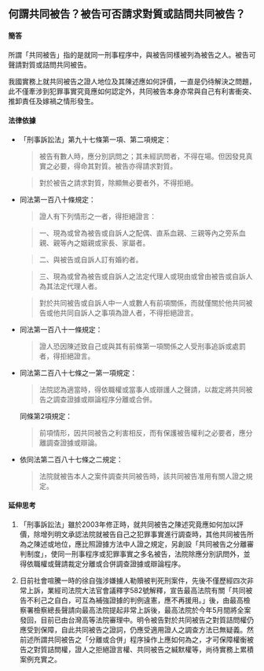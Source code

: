 ## 何謂共同被告？被告可否請求對質或詰問共同被告？

#### 簡答

所謂「共同被告」指的是就同一刑事程序中，與被告同樣被列為被告之人。被告可聲請對質或詰問共同被告。

我國實務上就共同被告之證人地位及其陳述應如何評價，一直是仍待解決之問題，此不僅牽涉到犯罪事實究竟應如何認定外，共同被告本身亦常與自己有利害衝突、推卸責任及嫁禍之情形發生。

#### 法律依據

* 「刑事訴訟法」第九十七條第一項、第二項規定：

   > 被告有數人時，應分別訊問之；其未經訊問者，不得在場。但因發見真實之必要，得命其對質。被告亦得請求對質。

   > 對於被告之請求對質，除顯無必要者外，不得拒絕。

* 同法第一百八十條規定：

   > 證人有下列情形之一者，得拒絕證言：

   > 一、現為或曾為被告或自訴人之配偶、直系血親、三親等內之旁系血親、親等內之姻親或家長、家屬者。

   > 二、與被告或自訴人訂有婚約者。

   > 三、現為或曾為被告或自訴人之法定代理人或現由或曾由被告或自訴人為其法定代理人者。

   > 對於共同被告或自訴人中一人或數人有前項關係，而就僅關於他共同被告或他共同自訴人之事項為證人者，不得拒絕證言。

* 同法第一百八十一條規定：

   > 證人恐因陳述致自己或與其有前條第一項關係之人受刑事追訴或處罰者，得拒絕證言。

* 同法第二百八十七條之一第一項規定：

   > 法院認為適當時，得依職權或當事人或辯護人之聲請，以裁定將共同被告之調查證據或辯論程序分離或合併。

   同條第2項規定：

   > 前項情形，因共同被告之利害相反，而有保護被告權利之必要者，應分離調查證據或辯論。

* 依同法第二百八十七條之二規定：

   > 法院就被告本人之案件調查共同被告時，該共同被告准用有關人證之規定。

#### 延伸思考

1. 「刑事訴訟法」雖於2003年修正時，就共同被告之陳述究竟應如何加以評價，除增列明文承認法院就被告自己之犯罪事實進行調查時，其他共同被告所為之陳述或地位，應比照證據方法中人證之規定，另創設「共同被告之分離審判制度」，使同一刑事程序或犯罪事實之多名被告，法院除應分別訊問外，並得依職權或聲請裁定分離或合併調查證據或辯論程序。

2. 日前社會喧騰一時的徐自強涉嫌擄人勒贖被判死刑案件，先後不僅歷經四次非常上訴，業經司法院大法官會議釋字582號解釋，宣告最高法院有關「共同被告不利己之自白，可互為補強證據的判例違憲，應不再援用。」後，由最高檢察署檢察總長聲請向最高法院提起非常上訴後，最高法院於今年5月間將全案發回，目前已由台灣高等法院審理中。明令被告對於共同被告之對質詰問權仍應受到保障，自此共同被告之證詞，仍應受適用證人之調查方法已無疑義。然前述所謂共同被告之「分離或合併」程序操作上應如何為之，才可保障權衡被告之對質詰問權，證人之拒絕證言權、共同被告之緘默權等，尚待實務上累積案例充實之。 
